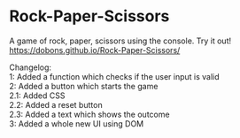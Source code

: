 # Rock-Paper-Scissors

A game of rock, paper, scissors using the console.
Try it out!  
https://dobons.github.io/Rock-Paper-Scissors/

Changelog:  
1: Added a function which checks if the user input is valid  
2: Added a button which starts the game  
2.1: Added CSS  
2.2: Added a reset button  
2.3: Added a text which shows the outcome  
3: Added a whole new UI using DOM
